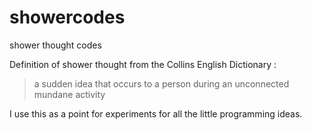 # showercodes

shower thought codes

Definition of shower thought from the Collins English Dictionary :

> a sudden idea that occurs to a person during an unconnected mundane activity

I use this as a point for experiments for all the little programming ideas.
